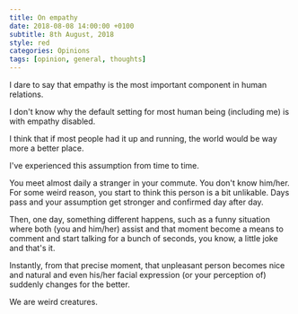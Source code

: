 ```yaml
---
title: On empathy
date: 2018-08-08 14:00:00 +0100
subtitle: 8th August, 2018
style: red
categories: Opinions
tags: [opinion, general, thoughts]
---
```


I dare to say that empathy is the most important component in human relations.

I don't know why the default setting for most human being (including me) is with empathy disabled.

I think that if most people had it up and running, the world would be way more a better place.

I've experienced this assumption from time to time.

You meet almost daily a stranger in your commute. You don't know him/her. For some weird reason, you start to think this person is a bit unlikable. Days pass and your assumption get stronger and confirmed day after day.

Then, one day, something different happens, such as a funny situation where both (you and him/her) assist and that moment become a means to comment and start talking for a bunch of seconds, you know, a little joke and that's it.

Instantly, from that precise moment, that unpleasant person becomes nice and natural and even his/her facial expression (or your perception of) suddenly changes for the better.

We are weird creatures.